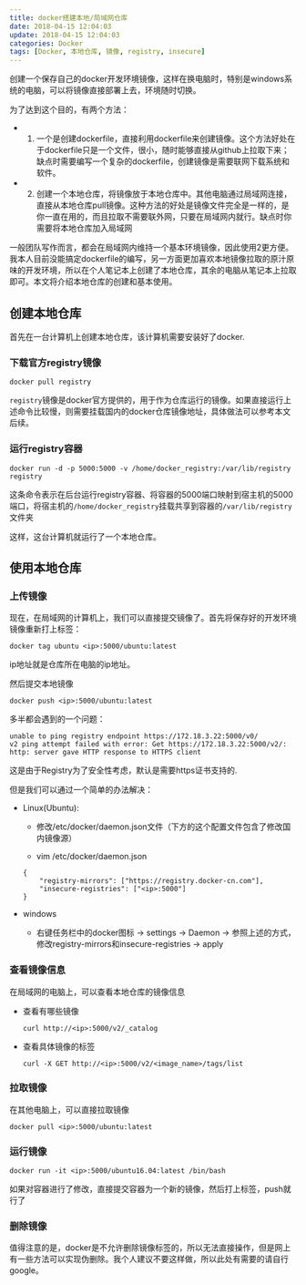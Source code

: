 ```yaml
---
title: docker搭建本地/局域网仓库
date: 2018-04-15 12:04:03
update: 2018-04-15 12:04:03
categories: Docker
tags: [Docker, 本地仓库, 镜像, registry, insecure]
---
```


创建一个保存自己的docker开发环境镜像，这样在换电脑时，特别是windows系统的电脑，可以将镜像直接部署上去，环境随时切换。

<!--more-->

为了达到这个目的，有两个方法：

* 1. 一个是创建dockerfile，直接利用dockerfile来创建镜像。这个方法好处在于dockerfile只是一个文件，很小，随时能够直接从github上拉取下来；缺点时需要编写一个复杂的dockerfile，创建镜像是需要联网下载系统和软件。

* 2. 创建一个本地仓库，将镜像放于本地仓库中。其他电脑通过局域网连接，直接从本地仓库pull镜像。这种方法的好处是镜像文件完全是一样的，是你一直在用的，而且拉取不需要联外网，只要在局域网内就行。缺点时你需要将本地仓库加入局域网

一般团队写作而言，都会在局域网内维持一个基本环境镜像，因此使用2更方便。我本人目前没能搞定dockerfile的编写，另一方面更加喜欢本地镜像拉取的原汁原味的开发环境，所以在个人笔记本上创建了本地仓库，其余的电脑从笔记本上拉取即可。本文将介绍本地仓库的创建和基本使用。

## 创建本地仓库

首先在一台计算机上创建本地仓库，该计算机需要安装好了docker.

### 下载官方registry镜像

`docker pull registry`

`registry`镜像是docker官方提供的，用于作为仓库运行的镜像。如果直接运行上述命令比较慢，则需要挂载国内的docker仓库镜像地址，具体做法可以参考本文后续。


### 运行registry容器

`docker run -d -p 5000:5000 -v /home/docker_registry:/var/lib/registry registry`

这条命令表示在后台运行registry容器、将容器的5000端口映射到宿主机的5000端口，将宿主机的`/home/docker_registry`挂载共享到容器的`/var/lib/registry`文件夹

这样，这台计算机就运行了一个本地仓库。

## 使用本地仓库

### 上传镜像

现在，在局域网的计算机上，我们可以直接提交镜像了。首先将保存好的开发环境镜像重新打上标签：

`docker tag ubuntu <ip>:5000/ubuntu:latest`

ip地址就是仓库所在电脑的ip地址。

然后提交本地镜像

`docker push <ip>:5000/ubuntu:latest`

多半都会遇到的一个问题：

```
unable to ping registry endpoint https://172.18.3.22:5000/v0/
v2 ping attempt failed with error: Get https://172.18.3.22:5000/v2/: http: server gave HTTP response to HTTPS client
```

这是由于Registry为了安全性考虑，默认是需要https证书支持的.

但是我们可以通过一个简单的办法解决：

* Linux(Ubuntu):

    * 修改/etc/docker/daemon.json文件（下方的这个配置文件包含了修改国内镜像源）
    
    * vim /etc/docker/daemon.json
    ```
    {
        "registry-mirrors": ["https://registry.docker-cn.com"],
        "insecure-registries": ["<ip>:5000"] 
    }
    ```
* windows

    * 右键任务栏中的docker图标 -> settings -> Daemon -> 参照上述的方式，修改registry-mirrors和insecure-registries -> apply


### 查看镜像信息

在局域网的电脑上，可以查看本地仓库的镜像信息

* 查看有哪些镜像

    `curl http://<ip>:5000/v2/_catalog`

* 查看具体镜像的标签

    `curl -X GET http://<ip>:5000/v2/<image_name>/tags/list`


### 拉取镜像

在其他电脑上，可以直接拉取镜像

`docker pull <ip>:5000/ubuntu:latest`

### 运行镜像

```
docker run -it <ip>:5000/ubuntu16.04:latest /bin/bash
```

如果对容器进行了修改，直接提交容器为一个新的镜像，然后打上标签，push就行了

### 删除镜像

值得注意的是，docker是不允许删除镜像标签的，所以无法直接操作，但是网上有一些方法可以实现伪删除。我个人建议不要这样做，所以此处有需要的请自行google。


